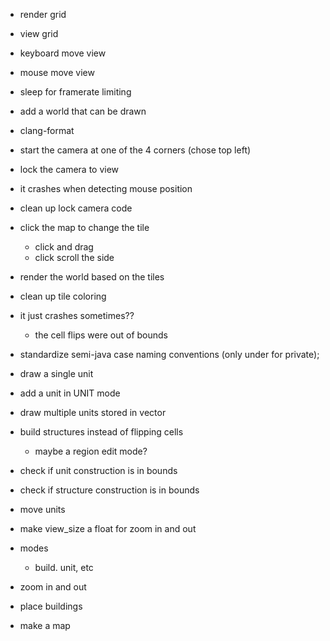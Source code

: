 - render grid
- view grid
- keyboard move view
- mouse move view
- sleep for framerate limiting
- add a world that can be drawn
- clang-format
- start the camera at one of the 4 corners (chose top left)
- lock the camera to view
- it crashes when detecting mouse position
- clean up lock camera code
- click the map to change the tile
  - click and drag
  - click scroll the side
- render the world based on the tiles
- clean up tile coloring
- it just crashes sometimes??
  - the cell flips were out of bounds
- standardize semi-java case naming conventions (only under for private);
- draw a single unit
- add a unit in UNIT mode
- draw multiple units stored in vector

- build structures instead of flipping cells
  - maybe a region edit mode?
- check if unit construction is in bounds
- check if structure construction is in bounds
- move units
- make view_size a float for zoom in and out
- modes
  - build. unit, etc
- zoom in and out
- place buildings
- make a map

